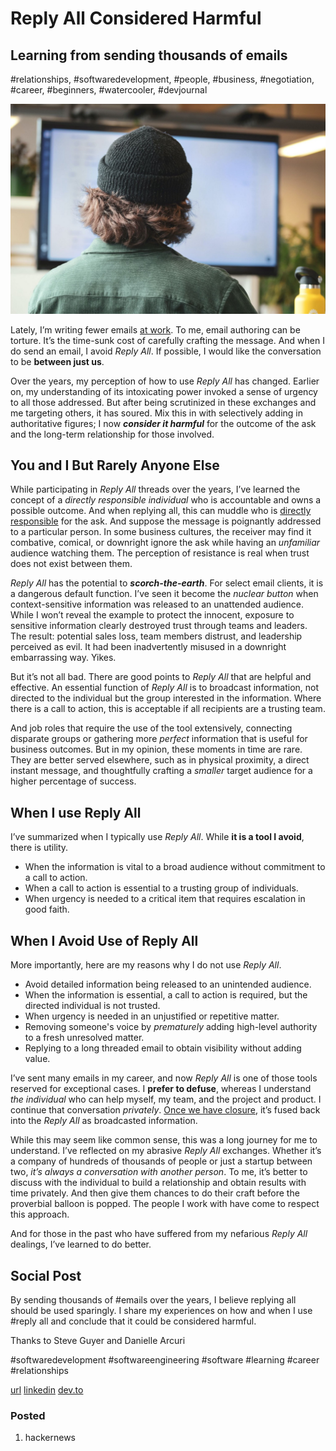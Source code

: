# Reply All Considered Harmful
## Learning from sending thousands of emails
#relationships, #softwaredevelopment, #people, #business, #negotiation, #career, #beginners, #watercooler, #devjournal

![Photo by Sigmund on Unsplash](images/42-01.jpeg)

Lately, I’m writing fewer emails [at work](https://dev.to/solidi/what-is-an-engineering-manager-anyway-4and). To me, email authoring can be torture. It’s the time-sunk cost of carefully crafting the message. And when I do send an email, I avoid *Reply All*. If possible, I would like the conversation to be **between just us**.

Over the years, my perception of how to use *Reply All* has changed. Earlier on, my understanding of its intoxicating power invoked a sense of urgency to all those addressed. But after being scrutinized in these exchanges and me targeting others, it has soured. Mix this in with selectively adding in authoritative figures; I now ***consider it harmful*** for the outcome of the ask and the long-term relationship for those involved.

## You and I But Rarely Anyone Else

While participating in *Reply All* threads over the years, I’ve learned the concept of a *directly responsible individual* who is accountable and owns a possible outcome. And when replying all, this can muddle who is [directly responsible](https://twitter.com/LazMattarus/status/856501596099940352) for the ask. And suppose the message is poignantly addressed to a particular person. In some business cultures, the receiver may find it combative, comical, or downright ignore the ask while having an *unfamiliar* audience watching them. The perception of resistance is real when trust does not exist between them.

*Reply All* has the potential to ***scorch-the-earth***. For select email clients, it is a dangerous default function. I’ve seen it become the *nuclear button* when context-sensitive information was released to an unattended audience. While I won’t reveal the example to protect the innocent, exposure to sensitive information clearly destroyed trust through teams and leaders. The result: potential sales loss, team members distrust, and leadership perceived as evil. It had been inadvertently misused in a downright embarrassing way. Yikes.

But it’s not all bad. There are good points to *Reply All* that are helpful and effective. An essential function of *Reply All* is to broadcast information, not directed to the individual but the group interested in the information. Where there is a call to action, this is acceptable if all recipients are a trusting team.

And job roles that require the use of the tool extensively, connecting disparate groups or gathering more *perfect* information that is useful for business outcomes. But in my opinion, these moments in time are rare. They are better served elsewhere, such as in physical proximity, a direct instant message, and thoughtfully crafting a *smaller* target audience for a higher percentage of success.

## When I use Reply All

I’ve summarized when I typically use *Reply All*. While **it is a tool I avoid**, there is utility.

- When the information is vital to a broad audience without commitment to a call to action.
- When a call to action is essential to a trusting group of individuals.
- When urgency is needed to a critical item that requires escalation in good faith.

## When I Avoid Use of Reply All

More importantly, here are my reasons why I do not use *Reply All*.

- Avoid detailed information being released to an unintended audience.
- When the information is essential, a call to action is required, but the directed individual is not trusted.
- When urgency is needed in an unjustified or repetitive matter.
- Removing someone's voice by *prematurely* adding high-level authority to a fresh unresolved matter.
- Replying to a long threaded email to obtain visibility without adding value.

I’ve sent many emails in my career, and now *Reply All* is one of those tools reserved for exceptional cases. I **prefer to defuse**, whereas I understand *the individual* who can help myself, my team, and the project and product. I continue that conversation *privately*. [Once we have closure](https://en.wikipedia.org/wiki/Getting_to_Yes), it’s fused back into the *Reply All* as broadcasted information.

While this may seem like common sense, this was a long journey for me to understand. I’ve reflected on my abrasive *Reply All* exchanges. Whether it’s a company of hundreds of thousands of people or just a startup between two, *it’s always a conversation with another person*. To me, it’s better to discuss with the individual to build a relationship and obtain results with time privately. And then give them chances to do their craft before the proverbial balloon is popped. The people I work with have come to respect this approach.

And for those in the past who have suffered from my nefarious *Reply All* dealings, I’ve learned to do better.

## Social Post

By sending thousands of #emails over the years, I believe replying all should be used sparingly. I share my experiences on how and when I use #reply all and conclude that it could be considered harmful.

Thanks to Steve Guyer and Danielle Arcuri

#softwaredevelopment #softwareengineering #software #learning #career #relationships

[url](https://medium.com/@solidi/reply-all-considered-harmful-f895beb5eabc)
[linkedin](https://www.linkedin.com/pulse/reply-all-considered-harmful-douglas-w-arcuri/)
[dev.to](https://dev.to/solidi/reply-all-considered-harmful-45aj)

### Posted

1. hackernews
